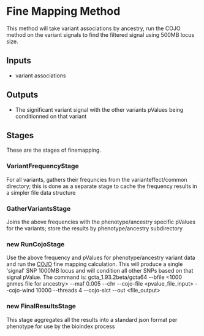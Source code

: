 # Fine Mapping Method

This method will take variant associations by ancestry, run the COJO method on the variant signals to find the filtered signal using 500MB locus size.

## Inputs
- variant associations

## Outputs
- The significant variant signal with the other variants pValues being conditionned on that variant

## Stages

These are the stages of finemapping.

### VariantFrequencyStage
For all variants, gathers their frequncies from the varianteffect/common directory; this is done as a separate stage to cache the frequency results in a simpler file data structure

### GatherVariantsStage
Joins the above frequencies with the phenotype/ancestry specific pValues for the variants; store the results by phenotype/ancestry subdirectory

### new RunCojoStage
Use the above frequency and pValues for phenotype/ancestry variant data and run the [COJO](https://cnsgenomics.com/software/gcta/#COJO) fine mapping calculation.
This will produce a single 'signal' SNP  1000MB locus and will condition all other SNPs based on that signal pValue.
The command is:
gcta_1.93.2beta/gcta64 --bfile <1000 gnmes file for ancestry> --maf 0.005 --chr <chromosome> --cojo-file <pvalue_file_input> --cojo-wind 10000 --threads 4 --cojo-slct --out <file_output>

### new FinalResultsStage
This stage aggregates all the results into a standard json format per phenotype for use by the bioindex process


